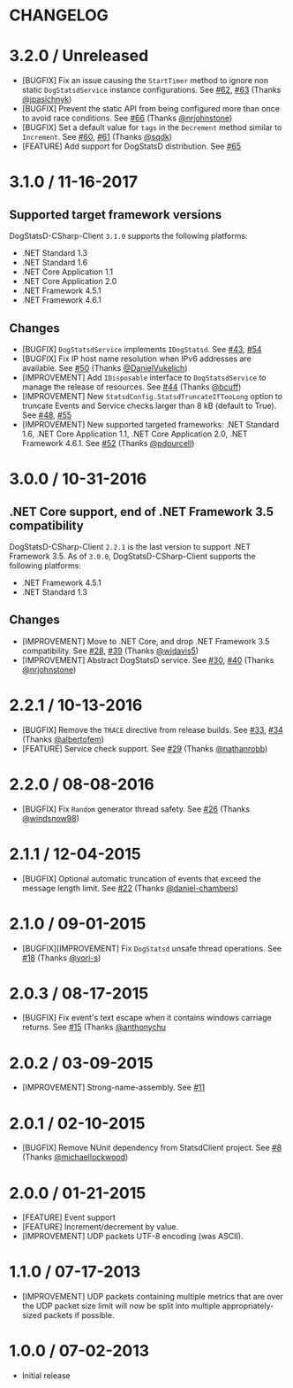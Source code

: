 CHANGELOG
=========

# 3.2.0 / Unreleased

* [BUGFIX] Fix an issue causing the `StartTimer` method to ignore non static `DogStatsdService` instance configurations. See [#62][], [#63][] (Thanks [@jpasichnyk][])
* [BUGFIX] Prevent the static API from being configured more than once to avoid race conditions. See [#66][] (Thanks [@nrjohnstone][])
* [BUGFIX] Set a default value for `tags` in the `Decrement` method similar to `Increment`. See [#60][], [#61][] (Thanks [@sqdk][])
* [FEATURE] Add support for DogStatsD distribution. See [#65][]

# 3.1.0 / 11-16-2017

## Supported target framework versions

DogStatsD-CSharp-Client `3.1.0` supports the following platforms:
* .NET Standard 1.3
* .NET Standard 1.6
* .NET Core Application 1.1
* .NET Core Application 2.0
* .NET Framework 4.5.1
* .NET Framework 4.6.1

## Changes

* [BUGFIX] `DogStatsdService` implements `IDogStatsd`. See [#43][], [#54][]
* [BUGFIX] Fix IP host name resolution when IPv6 addresses are available. See [#50][] (Thanks [@DanielVukelich][])
* [IMPROVEMENT] Add `IDisposable` interface to `DogStatsdService` to manage the release of resources. See [#44][] (Thanks [@bcuff][])
* [IMPROVEMENT] New `StatsdConfig.StatsdTruncateIfTooLong` option to truncate Events and Service checks larger than 8 kB (default to True). See [#48][], [#55][]
* [IMPROVEMENT] New supported targeted frameworks: .NET Standard 1.6, .NET Core Application 1.1, .NET Core Application 2.0, .NET Framework 4.6.1. See [#52][] (Thanks [@pdpurcell][])

# 3.0.0 / 10-31-2016

## .NET Core support, end of .NET Framework 3.5 compatibility

DogStatsD-CSharp-Client `2.2.1` is the last version to support .NET Framework 3.5. As of `3.0.0`, DogStatsD-CSharp-Client supports the following platforms:
* .NET Framework 4.5.1
* .NET Standard 1.3

## Changes

* [IMPROVEMENT] Move to .NET Core, and drop .NET Framework 3.5 compatibility. See [#28][], [#39][] (Thanks [@wjdavis5][])
* [IMPROVEMENT] Abstract DogStatsD service. See [#30][], [#40][] (Thanks [@nrjohnstone][])

# 2.2.1 / 10-13-2016
* [BUGFIX] Remove the `TRACE` directive from release builds. See [#33][], [#34][] (Thanks [@albertofem][])
* [FEATURE] Service check support. See [#29][] (Thanks [@nathanrobb][])

# 2.2.0 / 08-08-2016
* [BUGFIX] Fix `Random` generator thread safety. See [#26][] (Thanks [@windsnow98][])

#  2.1.1 / 12-04-2015
* [BUGFIX] Optional automatic truncation of events that exceed the message length limit. See [#22][] (Thanks [@daniel-chambers][])

#  2.1.0 / 09-01-2015
* [BUGFIX][IMPROVEMENT] Fix `DogStatsd` unsafe thread operations. See [#18][] (Thanks [@yori-s][])

#  2.0.3 / 08-17-2015
* [BUGFIX] Fix event's text escape when it contains windows carriage returns. See [#15][] (Thanks [@anthonychu][]

# 2.0.2 / 03-09-2015
* [IMPROVEMENT] Strong-name-assembly. See [#11][]

# 2.0.1 / 02-10-2015
* [BUGFIX] Remove NUnit dependency from StatsdClient project. See [#8][] (Thanks [@michaellockwood][])

# 2.0.0 / 01-21-2015
* [FEATURE] Event support
* [FEATURE] Increment/decrement by value.
* [IMPROVEMENT] UDP packets UTF-8 encoding (was ASCII).

# 1.1.0 / 07-17-2013
* [IMPROVEMENT] UDP packets containing multiple metrics that are over the UDP packet size limit will now be split into multiple appropriately-sized packets if possible.

# 1.0.0 / 07-02-2013
* Initial release

<!--- The following link definition list is generated by PimpMyChangelog --->
[#8]: https://github.com/DataDog/dogstatsd-csharp-client/issues/8
[#11]: https://github.com/DataDog/dogstatsd-csharp-client/issues/11
[#15]: https://github.com/DataDog/dogstatsd-csharp-client/issues/15
[#18]: https://github.com/DataDog/dogstatsd-csharp-client/issues/18
[#22]: https://github.com/DataDog/dogstatsd-csharp-client/issues/22
[#26]: https://github.com/DataDog/dogstatsd-csharp-client/issues/26
[#28]: https://github.com/DataDog/dogstatsd-csharp-client/issues/28
[#29]: https://github.com/DataDog/dogstatsd-csharp-client/issues/29
[#30]: https://github.com/DataDog/dogstatsd-csharp-client/issues/30
[#33]: https://github.com/DataDog/dogstatsd-csharp-client/issues/33
[#34]: https://github.com/DataDog/dogstatsd-csharp-client/issues/34
[#39]: https://github.com/DataDog/dogstatsd-csharp-client/issues/39
[#40]: https://github.com/DataDog/dogstatsd-csharp-client/issues/40
[#43]: https://github.com/DataDog/dogstatsd-csharp-client/issues/43
[#44]: https://github.com/DataDog/dogstatsd-csharp-client/issues/44
[#48]: https://github.com/DataDog/dogstatsd-csharp-client/issues/48
[#50]: https://github.com/DataDog/dogstatsd-csharp-client/issues/50
[#52]: https://github.com/DataDog/dogstatsd-csharp-client/issues/52
[#54]: https://github.com/DataDog/dogstatsd-csharp-client/issues/54
[#55]: https://github.com/DataDog/dogstatsd-csharp-client/issues/55
[#60]: https://github.com/DataDog/dogstatsd-csharp-client/issues/60
[#61]: https://github.com/DataDog/dogstatsd-csharp-client/issues/61
[#62]: https://github.com/DataDog/dogstatsd-csharp-client/issues/62
[#63]: https://github.com/DataDog/dogstatsd-csharp-client/issues/63
[#65]: https://github.com/DataDog/dogstatsd-csharp-client/issues/65
[#66]: https://github.com/DataDog/dogstatsd-csharp-client/issues/66
[@DanielVukelich]: https://github.com/DanielVukelich
[@albertofem]: https://github.com/albertofem
[@anthonychu]: https://github.com/anthonychu
[@bcuff]: https://github.com/bcuff
[@daniel-chambers]: https://github.com/daniel-chambers
[@jpasichnyk]: https://github.com/jpasichnyk
[@michaellockwood]: https://github.com/michaellockwood
[@nathanrobb]: https://github.com/nathanrobb
[@nrjohnstone]: https://github.com/nrjohnstone
[@pdpurcell]: https://github.com/pdpurcell
[@sqdk]: https://github.com/sqdk
[@windsnow98]: https://github.com/windsnow98
[@wjdavis5]: https://github.com/wjdavis5
[@yori-s]: https://github.com/yori-s